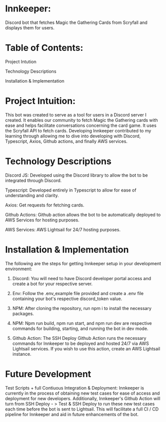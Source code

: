 # Innkeeper:

Discord bot that fetches Magic the Gathering Cards from Scryfall and displays them for users.

# Table of Contents:

Project Intution

Technology Descriptions

Installation & Implementation

# Project Intuition:

This bot was created to serve as a tool for users in a Discord server I created. It enables our community to fetch Magic the Gathering cards with ease and helps facilitate conversations concerning the card game. It uses the Scryfall API to fetch cards. Developing Innkeeper contributed to my learning through allowing me to dive into developing with Discord, Typescript, Axios, Github actions, and finally AWS services.

# Technology Descriptions

Discord JS: Developed using the Discord library to allow the bot to be integrated through Discord.

Typescript: Developed entirely in Typescript to allow for ease of understanding and clarity.

Axios: Get requests for fetching cards.

Github Actions: Github action allows the bot to be automatically deployed to AWS Services for hosting purposes.

AWS Services: AWS Lightsail for 24/7 hosting purposes.

# Installation & Implementation

The following are the steps for getting Innkeeper setup in your development environment:

1. Discord: You will need to have Discord developer portal access and create a bot for your respective server.

2. Env: Follow the .env_example file provided and create a .env file containing your bot's respective discord_token value.

3. NPM: After cloning the repository, run npm i to install the necessary packages.

4. NPM: Npm run build, npm run start, and npm run dev are respective commands for building, starting, and running the bot in dev mode.

5. Github Action: The SSH Deploy Github Action runs the necessary commands for Innkeeper to be deployed and hosted 24/7 via AWS Lightsail services. If you wish to use this action, create an AWS Lightsail instance.

# Future Development

Test Scripts + full Contiuous Integration & Deployment: Innkeeper is currently in the process of obtaining new test cases for ease of access and deployment for new developers. Additionally, Innkeeper's Github Action will turn from SSH Deploy - > Test & SSH Deploy to run these new test cases each time before the bot is sent to Lightsail. This will facilitate a full CI / CD pipeline for Innkeeper and aid in future enhancements of the bot.
